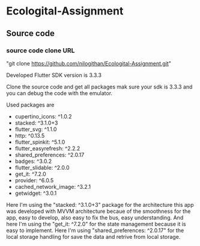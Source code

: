 # Ecologital-Assignment

## Source code

### source code clone URL
"git clone https://github.com/nilogithan/Ecologital-Assignment.git"

Developed Flutter SDK version is 3.3.3 

Clone the source code and get all packages mak sure your sdk is 3.3.3 and you can debug the code with the emulator.

Used packages are
- cupertino_icons: ^1.0.2
-  stacked: ^3.1.0+3
-  flutter_svg: ^1.1.0
-  http: ^0.13.5
-  flutter_spinkit: ^5.1.0
-  flutter_easyrefresh: ^2.2.2
-  shared_preferences: ^2.0.17
-  badges: ^3.0.2
-  flutter_slidable: ^2.0.0
-  get_it: ^7.2.0
-  provider: ^6.0.5
-  cached_network_image: ^3.2.1
-  getwidget: ^3.0.1

Here I'm using the "stacked: ^3.1.0+3" package for the architecture this app was developed with MVVM  architecture becaue of the smoothness for the app, easy to develop, also easy to fix the bus, easy understanding. And here I'm using the "get_it: ^7.2.0" for the state management because it is easy to implement. Here I'm using "shared_preferences: ^2.0.17" for the local storage handling for save the data and retrive from local storage.

